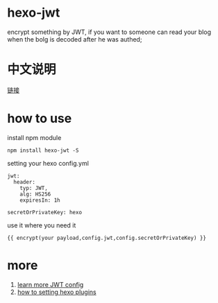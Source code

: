 # hexo-jwt
encrypt something by JWT, if you want to someone can read your blog when the bolg is decoded after he was authed; 

# 中文说明
[链接](./README_CN.md)

# how to use
install npm module
````
npm install hexo-jwt -S
````

setting your hexo config.yml
````
jwt:
  header:
    typ: JWT,
    alg: HS256
    expiresIn: 1h

secretOrPrivateKey: hexo
````

use it where you need it
````
{{ encrypt(your payload,config.jwt,config.secretOrPrivateKey) }}
````

# more
1. [learn more JWT config](https://www.npmjs.com/package/jsonwebtoken)
2. [how to setting hexo plugins](https://hexo.io/docs/plugins.html)